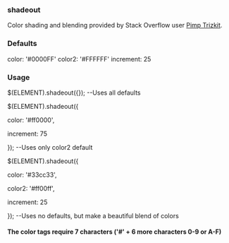 ### shadeout
Color shading and blending provided by Stack Overflow user [Pimp Trizkit](http://stackoverflow.com/questions/5560248/programmatically-lighten-or-darken-a-hex-color-or-rgb-and-blend-colors).

### Defaults
color: '#0000FF'
color2: '#FFFFFF'
increment: 25

### Usage
$(ELEMENT).shadeout({}); --Uses all defaults

$(ELEMENT).shadeout({

color: '#ff0000',

increment: 75

}); --Uses only color2 default

$(ELEMENT).shadeout({

color: '#33cc33',

color2: '#ff00ff',

increment: 25

}); --Uses no defaults, but make a beautiful blend of colors

#### The color tags require 7 characters ('#' + 6 more characters 0-9 or A-F)
